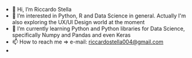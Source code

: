 - 👋 Hi, I’m Riccardo Stella
- 👀 I’m interested in Python, R and Data Science in general. Actually I'm also exploring the UX/UI Design world at the moment 
- 🌱 I’m currently learning Python and Python libraries for Data Science, specifically Numpy and Pandas and even Keras
- 📫 How to reach me => e-mail: riccardostella004@gmail.com
-                    

<!---
RiccardoStella/RiccardoStella is a ✨ special ✨ repository because its `README.md` (this file) appears on your GitHub profile.
You can click the Preview link to take a look at your changes.
--->
